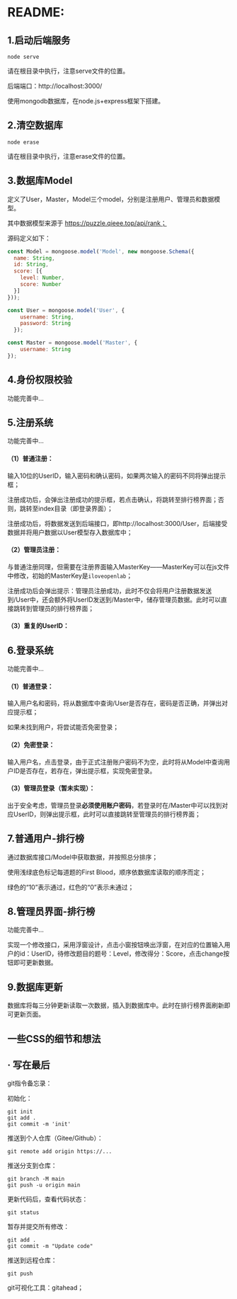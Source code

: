 # README:

## 1.启动后端服务

```
node serve
```

请在根目录中执行，注意serve文件的位置。

后端端口：http://localhost:3000/

使用mongodb数据库，在node.js+express框架下搭建。

## 2.清空数据库

```
node erase
```

请在根目录中执行，注意erase文件的位置。

## 3.数据库Model

定义了User，Master，Model三个model，分别是注册用户、管理员和数据模型。

其中数据模型来源于 https://puzzle.qieee.top/api/rank；

源码定义如下：

```javascript
const Model = mongoose.model('Model', new mongoose.Schema({
  name: String,
  id: String,
  score: [{
    level: Number,
    score: Number
  }]
}));

const User = mongoose.model('User', {
    username: String,
    password: String
  });

const Master = mongoose.model('Master', {
    username: String
});
```

## 4.身份权限校验

功能完善中...



## 5.注册系统

功能完善中...

#### （1）普通注册：

输入10位的UserID，输入密码和确认密码，如果两次输入的密码不同将弹出提示框；

注册成功后，会弹出注册成功的提示框，若点击确认，将跳转至排行榜界面；否则，跳转至index目录（即登录界面）；

注册成功后，将数据发送到后端接口，即http://localhost:3000/User，后端接受数据并将用户数据以User模型存入数据库中；

#### （2）管理员注册：

与普通注册同理，但需要在注册界面输入MasterKey——MasterKey可以在js文件中修改，初始的MasterKey是`iloveopenlab`；

注册成功后会弹出提示：管理员注册成功，此时不仅会将用户注册数据发送到/User中，还会额外将UserID发送到/Master中，储存管理员数据。此时可以直接跳转到管理员的排行榜界面；

#### （3）重复的UserID：



## 6.登录系统

功能完善中...

#### （1）普通登录：

输入用户名和密码，将从数据库中查询/User是否存在，密码是否正确，并弹出对应提示框；

如果未找到用户，将尝试能否免密登录；

#### （2）免密登录：

输入用户名，点击登录，由于正式注册账户密码不为空，此时将从Model中查询用户ID是否存在，若存在，弹出提示框，实现免密登录。

#### （3）管理员登录（暂未实现）：

出于安全考虑，管理员登录**必须使用账户密码**，若登录时在/Master中可以找到对应UserID，则弹出提示框，此时可以直接跳转至管理员的排行榜界面；

## 7.普通用户-排行榜

通过数据库接口/Model中获取数据，并按照总分排序；

使用浅绿底色标记每道题的First Blood，顺序依数据库读取的顺序而定；

绿色的“10”表示通过，红色的“0”表示未通过；

## 8.管理员界面-排行榜

功能完善中...

实现一个修改接口，采用浮窗设计，点击小窗按钮唤出浮窗，在对应的位置输入用户的id：UserID，待修改题目的题号：Level，修改得分：Score，点击change按钮即可更新数据。

## 9.数据库更新

数据库将每三分钟更新读取一次数据，插入到数据库中。此时在排行榜界面刷新即可更新页面。



## 一些CSS的细节和想法



## · 写在最后

git指令备忘录：

初始化：

```
git init
git add .
git commit -m 'init' 
```

推送到个人仓库（Gitee/Github）：

```
git remote add origin https://...
```

推送分支到仓库：

```
git branch -M main
git push -u origin main
```

更新代码后，查看代码状态：

```
git status
```

暂存并提交所有修改：

```
git add .
git commit -m "Update code"
```

推送到远程仓库：

```
git push
```

git可视化工具：gitahead；